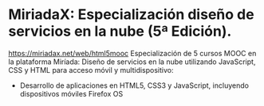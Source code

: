 # MiriadaX: Especialización diseño de servicios en la nube (5ª Edición).
https://miriadax.net/web/html5mooc
Especialización de 5 cursos MOOC en la plataforma Miríada: Diseño de servicios en la nube utilizando JavaScript, CSS y HTML para acceso móvil y multidispositivo:
- Desarrollo de aplicaciones en HTML5, CSS3 y JavaScript, incluyendo dispositivos móviles Firefox OS
